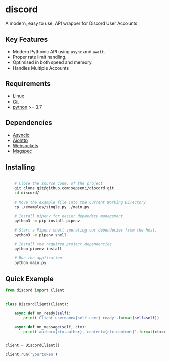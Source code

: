 discord
==========
A modern, easy to use, API wrapper for Discord User Accounts


Key Features
-------------
- Modern Pythonic API using ``async`` and ``await``.
- Proper rate limit handling.
- Optimised in both speed and memory.
- Handles Multiple Accounts

Requirements
-------------
- [Linux](https://www.debian.org/)
- [Git](https://git-scm.com/)
- [python](https://www.python.org/downloads/release/python-370/) >= 3.7

Dependencies
-------------
- [Asyncio](https://docs.python.org/3/library/asyncio.html)
- [Aiohttp](https://docs.aiohttp.org/en/stable/)
- [Websockets](https://websockets.readthedocs.io/en/stable/faq/asyncio.html)
- [Msgspec](https://jcristharif.com/msgspec/)

Installing
-------------
```bash
 
    # Close the source code, of the project
    git clone git@github.com:sepsemi/discord.git
    cd discord/

    # Move the example file into the Current Working Directory
    cp ./examples/single.py ./main.py
    
    # Install pipenv for easier dependecy management.
    python3 -m pip install pipenv

    # Start a Pipenv shell sperating our dependecies from the host.
    python3 -m pipenv shell

    # Install the required project dependencies
    python pipenv install
    
    # Run the application
    python main.py
```

Quick Example
--------------
```py
from discord import Client


class DiscordClient(Client):

    async def on_ready(self):
        print('Client username={self.user} ready'.format(self=self))

    async def on_message(self, ctx):
        print('author={ctx.author}, content={ctx.content}'.format(ctx=ctx))


client = DiscordClient()

client.run('yourtoken')
```

